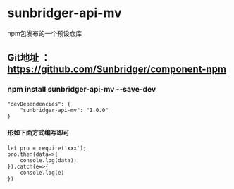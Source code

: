 # sunbridger-api-mv 
npm包发布的一个预设仓库
## Git地址 ： https://github.com/Sunbridger/component-npm 

### npm install sunbridger-api-mv  --save-dev

```
"devDependencies": {
    "sunbridger-api-mv": "1.0.0"
}
```

#### 形如下面方式编写即可
```
let pro = require('xxx');
pro.then(data=>{
    console.log(data);
}).catch(e=>{
    console.log(e)
})
```